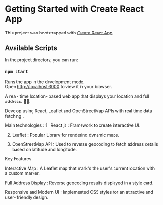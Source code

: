 # Getting Started with Create React App

This project was bootstrapped with [Create React App](https://github.com/facebook/create-react-app).

## Available Scripts

In the project directory, you can run:

### `npm start`

Runs the app in the development mode.\
Open [http://localhost:3000](http://localhost:3000) to view it in your browser.



A real- time location- based web app that displays your location and full address. 📍✨.

Develop using React, Leaflet and OpenStreetMap APIs with real time data fetching .

Main technologies : 
1 . React js : Framework to create interactive UI.

2. Leaflet : Popular Library for rendering dynamic maps.

3. OpenStreetMap API : Used to reverse geocoding to fetch address details based on latitude and longitude.

Key Features : 

Interactive Map : A Leaflet map that mark's the user's current location with a custom marker.

Full Address Display : Reverse geocoding results displayed in a style card.

Responsive and Modern UI : Implemented CSS styles for an attractive and user- friendly design.

